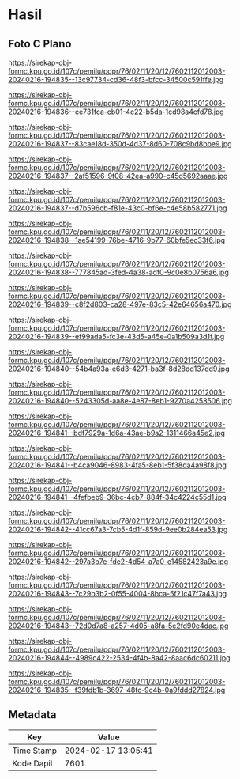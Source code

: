 # Hasil

## Foto C Plano

https://sirekap-obj-formc.kpu.go.id/107c/pemilu/pdpr/76/02/11/20/12/7602112012003-20240216-194835--13c97734-cd36-48f3-bfcc-34500c591ffe.jpg

https://sirekap-obj-formc.kpu.go.id/107c/pemilu/pdpr/76/02/11/20/12/7602112012003-20240216-194836--ce731fca-cb01-4c22-b5da-1cd98a4cfd78.jpg

https://sirekap-obj-formc.kpu.go.id/107c/pemilu/pdpr/76/02/11/20/12/7602112012003-20240216-194837--83cae18d-350d-4d37-8d60-708c9bd8bbe9.jpg

https://sirekap-obj-formc.kpu.go.id/107c/pemilu/pdpr/76/02/11/20/12/7602112012003-20240216-194837--2af51596-9f08-42ea-a990-c45d5692aaae.jpg

https://sirekap-obj-formc.kpu.go.id/107c/pemilu/pdpr/76/02/11/20/12/7602112012003-20240216-194837--d7b596cb-f81e-43c0-bf6e-c4e58b582771.jpg

https://sirekap-obj-formc.kpu.go.id/107c/pemilu/pdpr/76/02/11/20/12/7602112012003-20240216-194838--1ae54199-76be-4716-9b77-60bfe5ec33f6.jpg

https://sirekap-obj-formc.kpu.go.id/107c/pemilu/pdpr/76/02/11/20/12/7602112012003-20240216-194838--777845ad-3fed-4a38-adf0-9c0e8b0756a6.jpg

https://sirekap-obj-formc.kpu.go.id/107c/pemilu/pdpr/76/02/11/20/12/7602112012003-20240216-194839--c8f2d803-ca28-497e-83c5-42e64656a470.jpg

https://sirekap-obj-formc.kpu.go.id/107c/pemilu/pdpr/76/02/11/20/12/7602112012003-20240216-194839--ef99ada5-fc3e-43d5-a45e-0a1b509a3d1f.jpg

https://sirekap-obj-formc.kpu.go.id/107c/pemilu/pdpr/76/02/11/20/12/7602112012003-20240216-194840--54b4a93a-e6d3-4271-ba3f-8d28dd137dd9.jpg

https://sirekap-obj-formc.kpu.go.id/107c/pemilu/pdpr/76/02/11/20/12/7602112012003-20240216-194840--5243305d-aa8e-4e87-8eb1-9270a4258506.jpg

https://sirekap-obj-formc.kpu.go.id/107c/pemilu/pdpr/76/02/11/20/12/7602112012003-20240216-194841--bdf7929a-1d6a-43ae-b9a2-1311466a45e2.jpg

https://sirekap-obj-formc.kpu.go.id/107c/pemilu/pdpr/76/02/11/20/12/7602112012003-20240216-194841--b4ca9046-8983-4fa5-8eb1-5f38da4a98f8.jpg

https://sirekap-obj-formc.kpu.go.id/107c/pemilu/pdpr/76/02/11/20/12/7602112012003-20240216-194841--4fefbeb9-36bc-4cb7-884f-34c4224c55d1.jpg

https://sirekap-obj-formc.kpu.go.id/107c/pemilu/pdpr/76/02/11/20/12/7602112012003-20240216-194842--41cc67a3-7cb5-4d1f-859d-9ee0b284ea53.jpg

https://sirekap-obj-formc.kpu.go.id/107c/pemilu/pdpr/76/02/11/20/12/7602112012003-20240216-194842--297a3b7e-fde2-4d54-a7a0-e14582423a9e.jpg

https://sirekap-obj-formc.kpu.go.id/107c/pemilu/pdpr/76/02/11/20/12/7602112012003-20240216-194843--7c29b3b2-0f55-4004-8bca-5f21c47f7a43.jpg

https://sirekap-obj-formc.kpu.go.id/107c/pemilu/pdpr/76/02/11/20/12/7602112012003-20240216-194843--72d0d7a8-a257-4d05-a8fa-5e2fd90e4dac.jpg

https://sirekap-obj-formc.kpu.go.id/107c/pemilu/pdpr/76/02/11/20/12/7602112012003-20240216-194844--4989c422-2534-4f4b-8a42-8aac6dc60211.jpg

https://sirekap-obj-formc.kpu.go.id/107c/pemilu/pdpr/76/02/11/20/12/7602112012003-20240216-194835--f39fdb1b-3697-48fc-9c4b-0a9fddd27824.jpg


## Metadata

| Key        | Value               |
| ---------- | ------------------- |
| Time Stamp | 2024-02-17 13:05:41 |
| Kode Dapil | 7601                |



